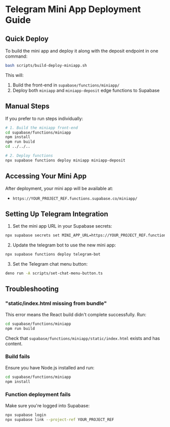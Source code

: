 # Telegram Mini App Deployment Guide

## Quick Deploy

To build the mini app and deploy it along with the deposit endpoint in one command:

```bash
bash scripts/build-deploy-miniapp.sh
```

This will:
1. Build the front-end in `supabase/functions/miniapp/`
2. Deploy both `miniapp` and `miniapp-deposit` edge functions to Supabase

## Manual Steps

If you prefer to run steps individually:

```bash
# 1. Build the miniapp front-end
cd supabase/functions/miniapp
npm install
npm run build
cd ../../..

# 2. Deploy functions
npx supabase functions deploy miniapp miniapp-deposit
```

## Accessing Your Mini App

After deployment, your mini app will be available at:
- `https://YOUR_PROJECT_REF.functions.supabase.co/miniapp/`

## Setting Up Telegram Integration

1. Set the mini app URL in your Supabase secrets:
```bash
npx supabase secrets set MINI_APP_URL=https://YOUR_PROJECT_REF.functions.supabase.co/miniapp/
```

2. Update the telegram bot to use the new mini app:
```bash
npx supabase functions deploy telegram-bot
```

3. Set the Telegram chat menu button:
```bash
deno run -A scripts/set-chat-menu-button.ts
```

## Troubleshooting

### "static/index.html missing from bundle"
This error means the React build didn't complete successfully. Run:
```bash
cd supabase/functions/miniapp
npm run build
```

Check that `supabase/functions/miniapp/static/index.html` exists and has content.

### Build fails
Ensure you have Node.js installed and run:
```bash
cd supabase/functions/miniapp
npm install
```

### Function deployment fails
Make sure you're logged into Supabase:
```bash
npx supabase login
npx supabase link --project-ref YOUR_PROJECT_REF
```